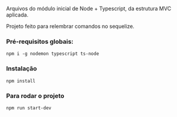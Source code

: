 Arquivos do módulo inicial de Node + Typescript, da estrutura MVC aplicada.

Projeto feito para relembrar comandos no sequelize.

### Pré-requisitos globais:

`npm i -g nodemon typescript ts-node`

### Instalação

`npm install`

### Para rodar o projeto

`npm run start-dev`
